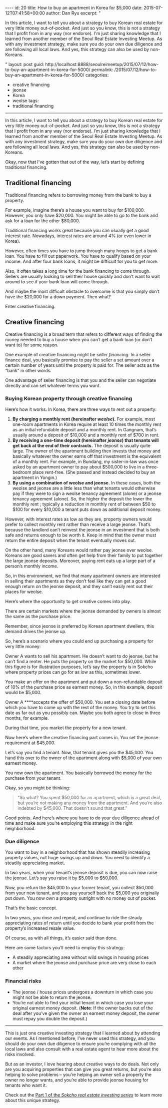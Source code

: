 –---
id: 20
title: How to buy an apartment in Korea for $5,000
date: 2015-07-12T07:41:58+00:00
author: Dan Ryu
excerpt: "<p>In this article, I want to tell you about a strategy to buy Korean real estate for very little money out-of-pocket. And just so you know, this is not a strategy that I profit from in any way (nor endorse). I'm just sharing knowledge that I learned from another member of the Seoul Real Estate Investing Meetup. As with any investment strategy, make sure you do your own due diligence and are following all local laws. And yes, this strategy can also be used by non-Koreans.</p>"
layout: post
guid: http://localhost:8888/seoulreimeetup/2015/07/12/how-to-buy-an-apartment-in-korea-for-5000/
permalink: /2015/07/12/how-to-buy-an-apartment-in-korea-for-5000/
categories:
  - creative financing
  - jeonse
  - Korea
  - weolse
tags:
  - traditional financing
---
In this article, I want to tell you about a strategy to buy Korean real estate for very little money out-of-pocket. And just so you know, this is not a strategy that I profit from in any way (nor endorse). I’m just sharing knowledge that I learned from another member of the Seoul Real Estate Investing Meetup. As with any investment strategy, make sure you do your own due diligence and are following all local laws. And yes, this strategy can also be used by non-Koreans.

Okay, now that I’ve gotten that out of the way, let’s start by defining traditional financing.


<ins class="adsbygoogle"
     style="display:block; text-align:center;"
     data-ad-layout="in-article"
     data-ad-format="fluid"
     data-ad-client="ca-pub-9622762641247774"
     data-ad-slot="7161099219"></ins>  


## Traditional financing

Traditional financing refers to borrowing money from the bank to buy a property.

For example, imagine there’s a house you want to buy for $100,000. However, you only have $20,000. You might be able to go to the bank and ask for a loan for the other $80,000.

Traditional financing works great because you can usually get a good interest rate. Nowadays, interest rates are around 4% (or even lower in Korea).

However, often times you have to jump through many hoops to get a bank loan. You have to fill out paperwork. You have to qualify based on your income. And after four bank loans, it might be difficult for you to get more.

Also, it often takes a long time for the bank financing to come through. Sellers are usually looking to sell their house quickly and don’t want to wait around to see if your bank loan will come through.

And maybe the most difficult obstacle to overcome is that you simply don’t have the $20,000 for a down payment. Then what?

Enter creative financing.

## Creative financing

Creative financing is a broad term that refers to different ways of finding the money needed to buy a house when you can’t get a bank loan (or don’t want to) for some reason.

One example of creative financing might be _seller financing_. In a seller finance deal, you basically promise to pay the seller a set amount over a certain number of years until the property is paid for. The seller acts as the &#8220;bank&#8221; in other words.

One advantage of seller financing is that you and the seller can negotiate directly and can set whatever terms you want.

### Buying Korean property through creative financing

Here’s how it works. In Korea, there are three ways to rent out a property:

  1. **By charging a monthly rent (hereinafter _weolse_).** For example, most one-room apartments in Korea require at least 10 times the monthly rent as an initial refundable deposit and a monthly rent. In Gangnam, that’s usually around a deposit of $10,000 and a monthly rent of $700 in rent.
  2. **By receiving a one-time deposit (hereinafter _jeonse_) that tenants will get back at the end of their contracts.** The deposit is usually quite large. The owner of the apartment building then invests that money and basically whatever the owner earns off that investment is the equivalent of a monthly rent. For example, in Bundang, my sister-in-law was once asked by an apartment owner to pay about $500,000 to live in a three-bedroom place rent-free. (She passed and instead decided to buy an apartment in Yongin.)
  3. **By using a combination of weolse and jeonse.** In these cases, both the weolse and jeonse are a little less than what tenants would otherwise pay if they were to sign a weolse tenancy agreement (alone) or a jeonse tenancy agreement (alone). So, the higher the deposit the lower the monthly rent ; typically a reduction in monthly rent of between $50 to $100 for every $10,000 a tenant puts down as additional deposit money.

However, with interest rates as low as they are, property owners would prefer to collect monthly rent rather than receive a large jeonse. That’s because the landlord can’t reinvest the jeonse in an investment that is both safe and returns enough to be worth it. Keep in mind that the owner must return the entire deposit when the tenant eventually moves out.

On the other hand, many Koreans would rather pay jeonse over weolse. Koreans are good savers and often get help from their family to put together the large jeonse deposits. Moreover, paying rent eats up a large part of a person’s monthly income.

So, in this environment, we find that many apartment owners are interested in selling their apartments as they don’t feel like they can get a good enough return on the jeonse deposit, and they can’t easily rent out their places for weolse.

Here’s where the opportunity to get creative comes into play.

There are certain markets where the jeonse demanded by owners is almost the same as the purchase price.

Remember, since jeonse is preferred by Korean apartment dwellers, this demand drives the jeonse up.

So, here’s a scenario where you could end up purchasing a property for very little money:

Owner A wants to sell his apartment. He doesn’t want to do jeonse, but he can’t find a renter. He puts the property on the market for $50,000. While this figure is for illustration purposes, let’s say the property is in Sokcho where property prices can go for as low as this, sometimes lower.

You make an offer on the apartment and put down a non-refundable deposit of 10% of the purchase price as earnest money. So, in this example, deposit would be $5,000.

Owner A ****accepts the offer of $50,000. You set a closing date before which you have to come up with the rest of the money. You try to set this date as far out as you possibly can. Maybe you both agree to close in three months, for example.

During that time, you market the property for a new tenant.

Now here’s where the creative financing part comes in. You set the jeonse requirement at $45,000.

Let’s say you find a tenant. Now, that tenant gives you the $45,000. You hand this over to the owner of the apartment along with $5,000 of your own earnest money.

You now own the apartment. You basically borrowed the money for the purchase from your tenant.

Okay, so you might be thinking:

> &#8220;So what? You spent $50,000 for an apartment, which is a great deal, but you’re not making any money from the apartment. And you’re also indebted by $45,000. That doesn’t sound that great.&#8221;

Good points. And here’s where you have to do your due diligence ahead of time and make sure you’re employing this strategy in the right neighborhood.

### Due diligence

You want to buy in a neighborhood that has shown steadily increasing property values, not huge swings up and down. You need to identify a steadily appreciating market.

In two years, when your tenant’s jeonse deposit is due, you can now raise the jeonse. Let’s say you raise it by $5,000 to $50,000.

Now, you return the $45,000 to your former tenant, you collect $50,000 from your new tenant, and you pay yourself back the $5,000 you originally put down. You now own a property outright with no money out of pocket.

That’s the basic concept.

In two years, you rinse and repeat, and continue to ride the steady appreciating rates of return until you decide to bank your profit from the property’s increased resale value.

Of course, as with all things, it’s easier said than done.

Here are some factors you’ll need to employ this strategy:

  * A steadily appreciating area without wild swings in housing prices
  * A market where the jeonse and purchase price are very close to each other

### Financial risks

  * The jeonse / house prices undergoes a downturn in which case you might not be able to return the jeonse.
  * You’re not able to find your initial tenant in which case you lose your original earnest money deposit. (**Note**: If the owner backs out of the deal after you’ve given the owner an earnest money deposit, the owner must repay you double the deposit.)

* * *

This is just one creative investing strategy that I learned about by attending our events. As I mentioned before, I’ve never used this strategy, and you should do your own due diligence to ensure you’re complying with all the local laws and also consult with a real estate agent to hear more about the risks involved.

But as an investor, I love hearing about creative ways to do deals. Not only are you acquiring properties that can give you great returns, but you’re also helping to solve problems &#8211; you’re helping an owner sell a property the owner no longer wants, and you’re able to provide jeonse housing for tenants who want it.

Check out the [Part 1 of the _Sokcho real estate investing series_](/blog/sokcho-part1) to learn more about this unique strategy.
